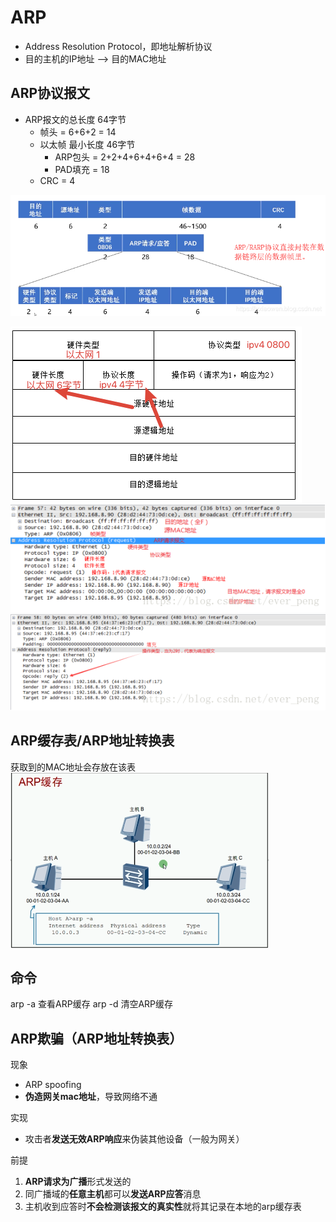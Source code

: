 # ARP
- Address Resolution Protocol，即地址解析协议
- 目的主机的IP地址 --> 目的MAC地址

## ARP协议报文
- ARP报文的总长度 64字节
	- 帧头 = 6+6+2 = 14
	- 以太帧 最小长度 46字节
		- ARP包头 = 2+2+4+6+4+6+4 = 28
		- PAD填充 = 18
	- CRC = 4
	
![](../../photo/Pasted%20image%2020221003215650.png)

![](../../photo/Pasted%20image%2020221003220417.png)
![ARP请求](../../photo/Pasted%20image%2020221003215227.png)
![ARP响应](../../photo/Pasted%20image%2020221003215324.png)

## ARP缓存表/ARP地址转换表
获取到的MAC地址会存放在该表
![](../../photo/Pasted%20image%2020221021172614.png)

## 命令
arp -a  查看ARP缓存
arp -d  清空ARP缓存

## ARP欺骗（ARP地址转换表）
现象
- ARP spoofing
- **伪造网关mac地址**，导致网络不通

实现
- 攻击者**发送无效ARP响应**来伪装其他设备（一般为网关）

前提
1. **ARP请求为广播**形式发送的
2. 同广播域的**任意主机**都可以**发送ARP应答**消息
3. 主机收到应答时**不会检测该报文的真实性**就将其记录在本地的arp缓存表